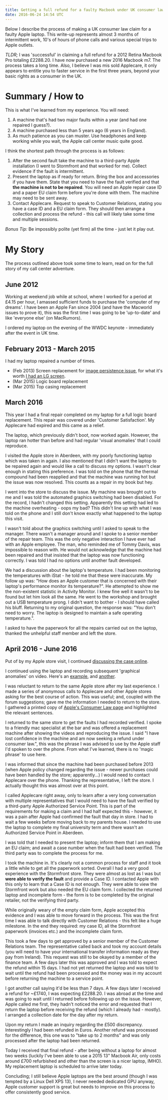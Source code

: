 ```yaml
---
title: Getting a full refund for a faulty Macbook under UK consumer law
date: 2016-06-24 14:54 UTC
---
```

Below I describe the process of making a UK consumer law claim for a faulty Apple laptop. This write-up represents almost 3 months of intermittent work, 10's of hours of phone calls and various special trips to Apple outlets.

_TLDR;_ I was 'successful' in claiming a full refund for a 2012 Retina Macbook Pro totaling £2288.20. I have now purchased a new 2016 Macbook m7. The process takes a long time. Also, I believe I was mis sold Applecare, it only appears to entitle you to faster service in the first three years, beyond your basic rights as a consumer in the UK. 

# Summary / How to
This is what I've learned from my experience. You will need:

1. A machine that's had two major faults within a year (and had one repaired I guess?).
2. A machine purchased less than 5 years ago (6 years in England).
3. As much patience as you can muster. Use headphones and keep working while you wait, the Apple call center music quite good.

I think the shortest path through the process is as follows:

1. After the second fault take the machine to a third-party Apple installation (I went to Stormfront and that worked for me). Collect evidence if the fault is intermittent.
2. Present the laptop as if ready for return. Bring the box and accessories if you have them. State that you need to have the fault verified and that **the machine is not to be repaired**. You will need an Apple repair case ID and a paper EU claim form before you're done with them. The machine may need to be sent away.
3. Contact Applecare. Request to speak to Customer Relations, stating you have a case ID and a EU claim form. They should then arrange a collection and process the refund - this call will likely take some time and multiple sessions.

_Bonus Tip:_ Be impossibly polite (yet firm) all the time - just let it play out.

# My Story
The process outlined above took some time to learn, read on for the full story of my call center adventure.

## June 2012
Working at weekend job while at school, where I worked for a period at £4.15 per hour, I amassed sufficient funds to purchase the 'computer of my dreams'. I have been an Apple Fan since 2004 (and have the Macworld issues to prove it), this was the first time I was going to be 'up-to-date' and like 'everyone else' (on MacRumors).

I ordered my laptop on the evening of the WWDC keynote - immediately after the event in UK time.

## February 2013 - March 2015
I had my laptop repaired a number of times.

- (Feb 2013) Screen replacement for [image persistence issue](https://support.apple.com/en-gb/HT202580), for what it's worth [I had an LG screen](http://forums.macrumors.com/threads/the-ultimate-rmbp-image-retention-test.1422669/).
- (Mar 2015) Logic board replacement
- (Mar 2015) Top casing replacement

## March 2016
This year I had a final repair completed on my laptop for a full logic board replacement. This repair was covered under 'Customer Satisfaction'. My Applecare had expired and this came as a relief.

The laptop, which previously didn't boot, now worked again. However, the laptop ran hotter than before and had regular 'visual anomalies' that I could reproduce.

I visited the Apple store in Aberdeen, with my poorly functioning laptop which was taken in again. I also mentioned that I didn't want the laptop to be repaired again and would like a call to discuss my options. I wasn't clear enough in stating this preference. I was told on the phone that the thermal compound had been reapplied and that the machine was running hot but the issue was now resolved. This counts as a repair in my book but hey.

I went into the store to discuss the issue. My machine was brought out to me and I was told the automated graphics switching had been disabled. For the record, I hadn't changed this setting. Apparently this setting had led to the machine overheating - oops my bad? This didn't line up with what I was told on the phone and I still don't know exactly what happened to the laptop this visit.

I wasn't told about the graphics switching until I asked to speak to the manager. There wasn't a manager around and I spoke to a senior member of the repair team. This was the only negative interaction I have ever had with an Apple employee. The man, who reminded me of Tommy Davis, was impossible to reason with. He would not acknowledge that the machine had been repaired and that insisted that the laptop was now functioning correctly. I was told I had no options until another fault developed.

We had a discussion about the laptop's temperature. I had been monitoring the temperatures with iStat - he told me that these were inaccurate. My follow up was: "How does an Apple customer that is concerned with their laptop's performance monitor its temperature?". He attempted to show me the non-existent statistic in Activity Monitor. I knew fine well it wasn't to be found but let him look all the same. He went to the workshop and brought out a USB temperature prong. I didn't want to bother - I should have called his bluff. Returning to my original question, the response was: "You don't need to worry. The laptop is designed to maintain a safe operating temperature.".

I asked to have the paperwork for all the repairs carried out on the laptop, thanked the unhelpful staff member and left the store.

## April 2016 - June 2016

Put of by my Apple store visit, I continued [discussing the case online](http://forums.macrumors.com/threads/after-a-series-of-repairs-id-be-interested-to-know-my-options.1964855/).

I continued using the laptop and recording subsequent 'graphical anomalies' on video. Here's an [example](https://www.dropbox.com/s/60f42jdq8cgs9h1/flashing_screen.mov?dl=0), and [another](https://www.dropbox.com/s/o1ompbyqgu308gu/graphic_flickering_2.mov?dl=0).

I was reluctant to return to the same Apple store after my last experience. I made a series of anonymous calls to Applecare and other Apple stores asking for the best course of action. This was useful; and, coupled with the forum suggestions; gave me the information I needed to return to the store. I gathered a printed copy of [Apple's Consumer Law page](https://www.apple.com/uk/legal/statutory-warranty/) and highlighted the relevant sentences.

I returned to the same store to get the faults I had recorded verified. I spoke to a friendly mac specialist at the bar and was offered a replacement machine after showing the videos and reproducing the issue. I said "I have lost confidence in the machine and am now seeking a refund under consumer law.", this was the phrase I was advised to use by the Apple staff I'd spoken to over the phone. From what I've learned, there is no 'magic phrase' to use here.

I was informed that since the machine had been purchased before 2013 (when Apple policy changed regarding the issue - newer purchases could have been handled by the store; apparently...) I would need to contact Applecare over the phone. Thanking the representative, I left the store. I actually thought this was almost over at this point.

I called Applecare right away, only to learn after a very long conversation with multiple representatives that I would need to have the fault verified by a third-party Apple Authorized Service Point. This is part of the requirements for making a claim and I had half expected this - however, it was a pain after Apple had confirmed the fault that day in store. I had to wait a few weeks before moving back to my parents house. I needed to use the laptop to complete my final university term and there wasn't an Authorized Service Point in Aberdeen.

I was told that I needed to present the laptop; inform them that I am making an EU claim; and await a case number when the fault had been verified. The third party was to complete the process for me.

I took the machine in. It's clearly not a common process for staff and it took a little while to get all the paperwork sorted. Overall I had a very good experience with the Stormfront store. They were almost as lost as I was but **were able to verify the fault** and provide a Case ID. I contacted Apple with this only to learn that a Case ID is not enough. They were able to view the Stormfront work but also needed the EU claim form. I collected the returned laptop and incomplete form - the form is to be completed by the original retailer, not the verifying third party.

While originally weary of the empty claim form, Apple accepted this evidence and I was able to move forward in the process. This was the first time I was able to talk directly with Customer Relations - this felt like a huge milestone. In the end they required: my case ID, all the Stormfront paperwork (invoices etc.) and the incomplete claim form.

This took a few days to get approved by a senior member of the Customer Relations team. The representative called back and took my account details (you will need to have your international transfer information ready as they pay from Ireland). This request was still to be okayed by a member of the finance team. A few days later this was approved and I was told to expect the refund within 15 days. I had not yet returned the laptop and was told to wait until the refund had been processed and the money was in my account before returning the machine to a service point.

I got another call saying it'd be less than 7 days. A few days later I received a refund for ~£1740, I was expecting £2288.20. I was abroad at the time and was going to wait until I returned before following up on the issue. However, Apple called me first, they hadn't noticed the error and requested that I return the laptop before receiving the refund (which I already had - mostly). I arranged a collection date for the day after my return.

Upon my return I made an inquiry regarding the £500 discrepancy. Interestingly I had been refunded in Euros. Another refund was processed for the difference, this one was to "take up to 2 months" and was only processed after the laptop had been returned.

Today I received that final refund - after being without a laptop for almost two weeks (luckily I've been able to use a 2015 13" Macbook Air, only costs around £700 refurbished and other than the screen is a nicer laptop, IMHO). My replacement laptop is scheduled to arrive later today.

Concluding; I still believe Apple laptops are the best around (though I was tempted by a Linux Dell XPS 13), I never needed dedicated GPU anyway, Apple customer support is great but needs to improve on this process to offer consistently good service.
